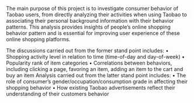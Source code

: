 The main purpose of this project is to investigate consumer behavior of Taobao users, from directly analyzing their activities when using Taobao to associating their personal background information with their behavior patterns. 
This analysis provides insights of people’s online shopping behavior pattern and is essential for improving user experience of these online shopping platforms.


The discussions carried out from the former stand point includes:
• Shopping activity level in relation to time (time-of-day and day-of-week)
• Popularity rank of item categories
• Correlations between behaviors, including clicking a page, favoring an item, adding
an item to the cart and buy an item
Analysis carried out from the latter stand point includes:
• The role of consumer’s gender/occupation/consumption grade in affecting their
shopping behavior
• How existing Taobao advertisements reflect their understanding of their customers
behavior
